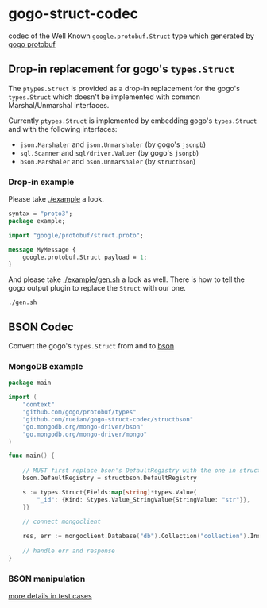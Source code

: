 # gogo-struct-codec

codec of the Well Known `google.protobuf.Struct` type which generated by [gogo protobuf](https://github.com/gogo/protobuf)

## Drop-in replacement for gogo's `types.Struct`

The `ptypes.Struct` is provided as a drop-in replacement for the gogo's `types.Struct` which doesn't be implemented with common Marshal/Unmarshal interfaces.

Currently `ptypes.Struct` is implemented by embedding gogo's `types.Struct` and with the following interfaces:

* `json.Marshaler` and `json.Unmarshaler` (by gogo's `jsonpb`)
* `sql.Scanner` and `sql/driver.Valuer` (by gogo's `jsonpb`)
* `bson.Marshaler` and `bson.Unmarshaler` (by `structbson`)

### Drop-in example

Please take [./example](./example) a look.

```proto
syntax = "proto3";
package example;

import "google/protobuf/struct.proto";

message MyMessage {
    google.protobuf.Struct payload = 1;
}
```

And please take [./example/gen.sh](./example/gen.sh) a look as well. There is how to tell the gogo output plugin to replace the `Struct` with our one.
```shell script
./gen.sh
```

## BSON Codec

Convert the gogo's `types.Struct` from and to [bson](https://github.com/mongodb/mongo-go-driver)

### MongoDB example

```go
package main

import (
    "context"
    "github.com/gogo/protobuf/types"
    "github.com/rueian/gogo-struct-codec/structbson"
    "go.mongodb.org/mongo-driver/bson"
    "go.mongodb.org/mongo-driver/mongo"
)

func main() {
    
    // MUST first replace bson's DefaultRegistry with the one in structbson
    bson.DefaultRegistry = structbson.DefaultRegistry

    s := types.Struct{Fields:map[string]*types.Value{
        "_id": {Kind: &types.Value_StringValue{StringValue: "str"}},
    }}
    
    // connect mongoclient

    res, err := mongoclient.Database("db").Collection("collection").InsertOne(ctx, s)
    
    // handle err and response 
}
```

### BSON manipulation

[more details in test cases](./structbson/main_test.go)